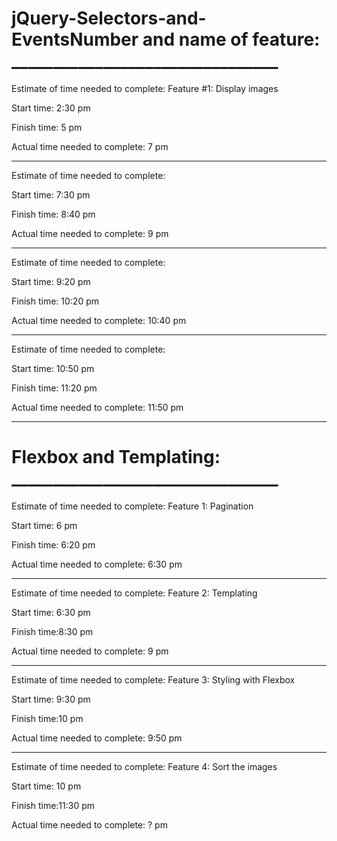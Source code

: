 # jQuery-Selectors-and-EventsNumber and name of feature: ________________________________

Estimate of time needed to complete: Feature #1: Display images


Start time: 2:30 pm

Finish time: 5 pm 

Actual time needed to complete: 7 pm

________________________________
Estimate of time needed to complete: 

Start time: 7:30 pm

Finish time: 8:40 pm

Actual time needed to complete: 9 pm

________________________________
Estimate of time needed to complete: 

Start time: 9:20 pm

Finish time: 10:20 pm

Actual time needed to complete: 10:40 pm

________________________________
Estimate of time needed to complete: 

Start time: 10:50 pm

Finish time: 11:20 pm

Actual time needed to complete: 11:50 pm

________________________________


# Flexbox and Templating: ________________________________

Estimate of time needed to complete: Feature 1: Pagination

Start time: 6 pm

Finish time: 6:20 pm 

Actual time needed to complete: 6:30 pm

________________________________
Estimate of time needed to complete: Feature 2: Templating

Start time: 6:30 pm

Finish time:8:30 pm 

Actual time needed to complete: 9 pm

________________________________

Estimate of time needed to complete: Feature 3: Styling with Flexbox

Start time: 9:30 pm

Finish time:10 pm 

Actual time needed to complete: 9:50 pm
________________________________

Estimate of time needed to complete: Feature 4: Sort the images

Start time: 10 pm

Finish time:11:30 pm 

Actual time needed to complete: ? pm
